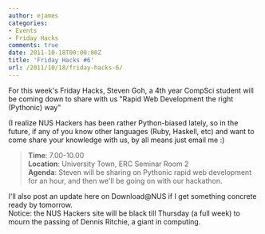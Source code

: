 ```yaml
---
author: ejames
categories:
- Events
- Friday Hacks
comments: true
date: 2011-10-18T00:00:00Z
title: 'Friday Hacks #6'
url: /2011/10/18/friday-hacks-6/
---
```


For this week's Friday Hacks, Steven Goh, a 4th year CompSci student will be coming down to share with us "Rapid Web Development the right (Pythonic) way"
<div>(I realize NUS Hackers has been rather Python-biased lately, so in the future, if any of you know other languages (Ruby, Haskell, etc) and want to come share your knowledge with us, by all means just email me :)</div>
<div></div>
<blockquote>
<div><strong>Time</strong>: 7.00-10.00</div>
<div><strong>Location</strong>: University Town, ERC Seminar Room 2</div>
<div><strong>Agenda</strong>: Steven will be sharing on Pythonic rapid web development for an hour, and then we'll be going on with our hackathon.</div></blockquote>
<div>
</div>
<div>I'll also post an update here on Download@NUS if I get something concrete ready by tomorrow.</div>
<div>Notice: the NUS Hackers site will be black till Thursday (a full week) to mourn the passing of Dennis Ritchie, a giant in computing.</div>
